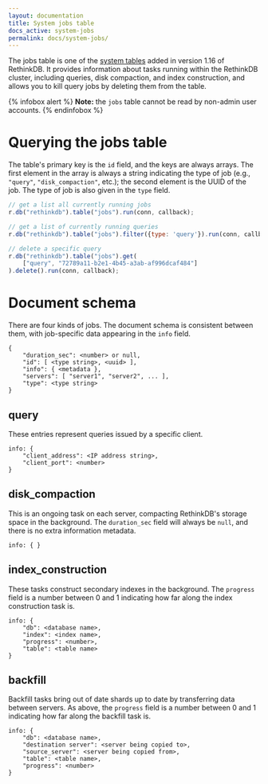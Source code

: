 ```yaml
---
layout: documentation
title: System jobs table
docs_active: system-jobs
permalink: docs/system-jobs/
---
```


The jobs table is one of the [system tables][st] added in version 1.16 of RethinkDB. It provides information about tasks running within the RethinkDB cluster, including queries, disk compaction, and index construction, and allows you to kill query jobs by deleting them from the table.

[st]: /docs/system-tables/

{% infobox alert %}
__Note:__ the `jobs` table cannot be read by non-admin user accounts.
{% endinfobox %}

# Querying the jobs table #

The table's primary key is the `id` field, and the keys are always arrays. The first element in the array is always a string indicating the type of job (e.g., `"query"`, `"disk_compaction"`, etc.); the second element is the UUID of the job. The type of job is also given in the `type` field.

```js
// get a list all currently running jobs
r.db("rethinkdb").table("jobs").run(conn, callback);

// get a list of currently running queries
r.db("rethinkdb").table("jobs").filter({type: 'query'}).run(conn, callback);

// delete a specific query
r.db("rethinkdb").table("jobs").get(
    ["query", "72789a11-b2e1-4b45-a3ab-af996dcaf484"]
).delete().run(conn, callback);
```

# Document schema #

There are four kinds of jobs. The document schema is consistent between them, with job-specific data appearing in the `info` field.

```
{
    "duration_sec": <number> or null,
    "id": [ <type string>, <uuid> ],
    "info": { <metadata },
    "servers": [ "server1", "server2", ... ],
    "type": <type string>
}
```

## query ##

These entries represent queries issued by a specific client.

```
info: {
    "client_address": <IP address string>,
    "client_port": <number>
}
```

## disk_compaction ##

This is an ongoing task on each server, compacting RethinkDB's storage space in the background. The `duration_sec` field will always be `null`, and there is no extra information metadata.

```
info: { }
```

## index_construction ##

These tasks construct secondary indexes in the background. The `progress` field is a number between 0 and 1 indicating how far along the index construction task is.

```
info: {
    "db": <database name>,
    "index": <index name>,
    "progress": <number>,
    "table": <table name>
}
```

## backfill ##

Backfill tasks bring out of date shards up to date by transferring data between servers. As above, the `progress` field is a number between 0 and 1 indicating how far along the backfill task is.

```
info: {
    "db": <database name>,
    "destination server": <server being copied to>,
    "source_server": <server being copied from>,
    "table": <table name>,
    "progress": <number>
}
```
